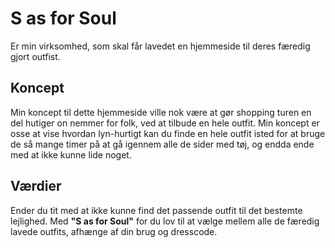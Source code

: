 # S as for Soul
Er min virksomhed, som skal får lavedet en hjemmeside til deres færedig gjort outfist.

## Koncept
Min koncept til dette hjemmeside ville nok være at gør shopping turen en del hutiger on nemmer for folk, ved at tilbude en hele outfit. Min koncept er osse at vise hvordan lyn-hurtigt kan du finde en hele outfit isted for at bruge de så mange timer på at gå igennem alle de sider med tøj, og endda ende med at ikke kunne lide noget. 

## Værdier
Ender du tit med at ikke kunne find det passende outfit til det bestemte lejlighed. Med 
**"S as for Soul"**  for du lov til at vælge mellem alle de færedig lavede outfits, afhænge af din brug og dresscode. 




<!-- med mål at forstørrer vores virksomhed. -->